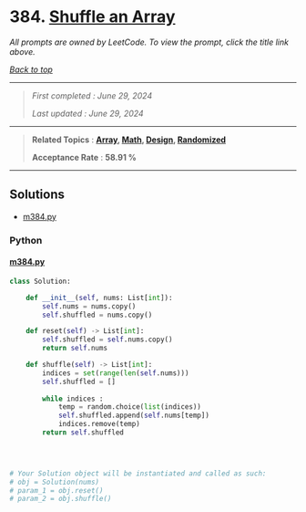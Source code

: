 # 384. [Shuffle an Array](<https://leetcode.com/problems/shuffle-an-array>)

*All prompts are owned by LeetCode. To view the prompt, click the title link above.*

*[Back to top](<../README.md>)*

------

> *First completed : June 29, 2024*
>
> *Last updated : June 29, 2024*

------

> **Related Topics** : **[Array](<by_topic/Array.md>), [Math](<by_topic/Math.md>), [Design](<by_topic/Design.md>), [Randomized](<by_topic/Randomized.md>)**
>
> **Acceptance Rate** : **58.91 %**

------

## Solutions

- [m384.py](<../my-submissions/m384.py>)
### Python
#### [m384.py](<../my-submissions/m384.py>)
```Python
class Solution:

    def __init__(self, nums: List[int]):
        self.nums = nums.copy()
        self.shuffled = nums.copy()

    def reset(self) -> List[int]:
        self.shuffled = self.nums.copy()
        return self.nums

    def shuffle(self) -> List[int]:
        indices = set(range(len(self.nums)))
        self.shuffled = []
        
        while indices :
            temp = random.choice(list(indices))
            self.shuffled.append(self.nums[temp])
            indices.remove(temp)
        return self.shuffled

        


# Your Solution object will be instantiated and called as such:
# obj = Solution(nums)
# param_1 = obj.reset()
# param_2 = obj.shuffle()
```

